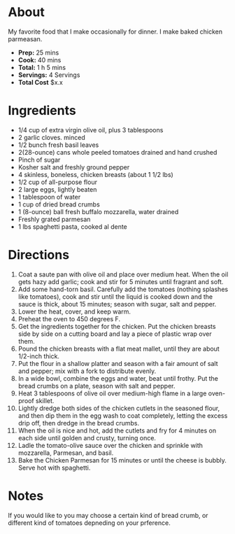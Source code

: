 # About

My favorite food that I make occasionally for dinner. I make baked chicken parmeasan.


- **Prep:** 25 mins
- **Cook:** 40 mins
- **Total:** 1 h 5 mins
- **Servings:** 4 Servings
- **Total Cost** $x.x

# Ingredients

- 1/4 cup of extra virgin olive oil, plus 3 tablespoons
- 2 garlic cloves. minced
- 1/2 bunch fresh basil leaves
- 2(28-ounce) cans whole peeled tomatoes drained and hand crushed
- Pinch of sugar 
- Kosher salt and freshly ground pepper
- 4 skinless, boneless, chicken breasts (about 1 1/2 lbs)
- 1/2 cup of all-purpose flour
- 2 large eggs, lightly beaten
- 1 tablespoon of water
- 1 cup of dried bread crumbs
- 1 (8-ounce) ball fresh buffalo mozzarella, water drained
- Freshly grated parmesan
- 1 lbs spaghetti pasta, cooked al dente

# Directions
1. Coat a saute pan with olive oil and place over medium heat. When the oil gets hazy add garlic; cook and stir for 5 minutes until fragrant and soft.
2. Add some hand-torn basil. Carefully add the tomatoes (nothing splashes like tomatoes), cook and stir until the liquid is cooked down and the sauce is thick, about 15 minutes; season with sugar, salt and pepper.
3. Lower the heat, cover, and keep warm.
4. Preheat the oven to 450 degrees F.
5. Get the ingredients together for the chicken. Put the chicken breasts side by side on a cutting board and lay a piece of plastic wrap over them. 
6. Pound the chicken breasts with a flat meat mallet, until they are about 1/2-inch thick.
7. Put the flour in a shallow platter and season with a fair amount of salt and pepper; mix with a fork to distribute evenly.
8. In a wide bowl, combine the eggs and water, beat until frothy. Put the bread crumbs on a plate, season with salt and pepper.
9. Heat 3 tablespoons of olive oil over medium-high flame in a large oven-proof skillet.
10. Lightly dredge both sides of the chicken cutlets in the seasoned flour, and then dip them in the egg wash to coat completely, letting the excess drip off, then dredge in the bread crumbs.
11. When the oil is nice and hot, add the cutlets and fry for 4 minutes on each side until golden and crusty, turning once.
12. Ladle the tomato-olive sauce over the chicken and sprinkle with mozzarella, Parmesan, and basil. 
13. Bake the Chicken Parmesan for 15 minutes or until the cheese is bubbly. Serve hot with spaghetti.

# Notes
If you would like to you may choose a certain kind of bread crumb, or different kind of tomatoes depneding on your prference.